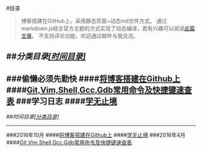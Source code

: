 #目录
>博客搭建在GitHub上，采用静态页面+动态md文件方式。
>通过markdown.js结合官方主题的方式实现了动态编译，若有兴趣可以阅读[此篇文章](http://kevins.pro/blog/my_blog_come_to_github/)。
>不支持评论功能，欢迎通过邮件与我交流。

<p id="class">
</p>

##*分类目录*[*\[时间目录\]*](#time)
---
###偷懒必须先勤快
####[将博客搭建在Github上](http://kevins.pro/blog/my_blog_come_to_github/)
####[Git,Vim,Shell,Gcc,Gdb常用命令及快捷键速查表](http://github.com/KevinsBobo/cheat-sheet/)
###学习日志
####[学无止境](http://kevins.pro/blog/learning_log/)
---

##<span id="time">*时间目录*</span>[*\[分类目录\]*](#class)

---
###2016年10月
####[将博客搭建在Github上](http://kevins.pro/blog/my_blog_come_to_github/)
####[学无止境](http://kevins.pro/blog/learning_log/)
###2016年4月
####[Git,Vim,Shell,Gcc,Gdb常用命令及快捷键速查表](http://github.com/KevinsBobo/cheat-sheet/)
